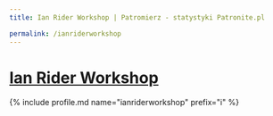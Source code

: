 ```yaml
---
title: Ian Rider Workshop | Patromierz - statystyki Patronite.pl

permalink: /ianriderworkshop
---
```


# [Ian Rider Workshop](https://patronite.pl/ianriderworkshop)

{% include profile.md name="ianriderworkshop" prefix="i" %}
